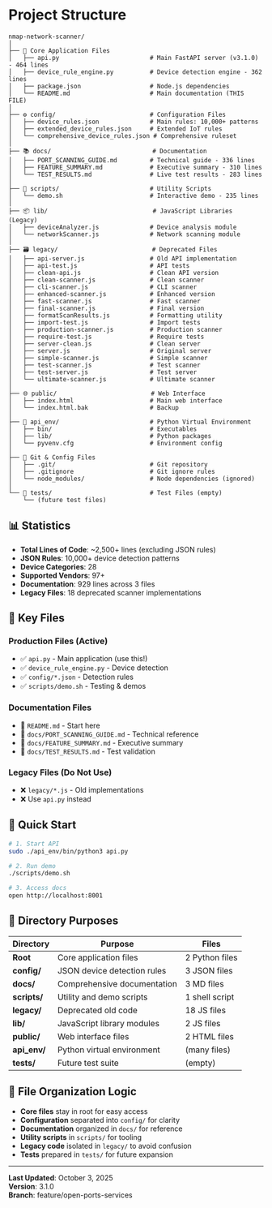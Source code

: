 # Project Structure

```
nmap-network-scanner/
│
├── 📄 Core Application Files
│   ├── api.py                         # Main FastAPI server (v3.1.0) - 464 lines
│   ├── device_rule_engine.py          # Device detection engine - 362 lines
│   ├── package.json                   # Node.js dependencies
│   └── README.md                      # Main documentation (THIS FILE)
│
├── ⚙️ config/                          # Configuration Files
│   ├── device_rules.json              # Main rules: 10,000+ patterns
│   ├── extended_device_rules.json     # Extended IoT rules
│   └── comprehensive_device_rules.json # Comprehensive ruleset
│
├── 📚 docs/                            # Documentation
│   ├── PORT_SCANNING_GUIDE.md         # Technical guide - 336 lines
│   ├── FEATURE_SUMMARY.md             # Executive summary - 310 lines
│   └── TEST_RESULTS.md                # Live test results - 283 lines
│
├── 🔧 scripts/                         # Utility Scripts
│   └── demo.sh                        # Interactive demo - 235 lines
│
├── 📦 lib/                             # JavaScript Libraries (Legacy)
│   ├── deviceAnalyzer.js              # Device analysis module
│   └── networkScanner.js              # Network scanning module
│
├── 🗃️ legacy/                          # Deprecated Files
│   ├── api-server.js                  # Old API implementation
│   ├── api-test.js                    # API tests
│   ├── clean-api.js                   # Clean API version
│   ├── clean-scanner.js               # Clean scanner
│   ├── cli-scanner.js                 # CLI scanner
│   ├── enhanced-scanner.js            # Enhanced version
│   ├── fast-scanner.js                # Fast scanner
│   ├── final-scanner.js               # Final version
│   ├── formatScanResults.js           # Formatting utility
│   ├── import-test.js                 # Import tests
│   ├── production-scanner.js          # Production scanner
│   ├── require-test.js                # Require tests
│   ├── server-clean.js                # Clean server
│   ├── server.js                      # Original server
│   ├── simple-scanner.js              # Simple scanner
│   ├── test-scanner.js                # Test scanner
│   ├── test-server.js                 # Test server
│   └── ultimate-scanner.js            # Ultimate scanner
│
├── 🌐 public/                          # Web Interface
│   ├── index.html                     # Main web interface
│   └── index.html.bak                 # Backup
│
├── 🐍 api_env/                         # Python Virtual Environment
│   ├── bin/                           # Executables
│   ├── lib/                           # Python packages
│   └── pyvenv.cfg                     # Environment config
│
├── 📝 Git & Config Files
│   ├── .git/                          # Git repository
│   ├── .gitignore                     # Git ignore rules
│   └── node_modules/                  # Node dependencies (ignored)
│
└── 🧪 tests/                           # Test Files (empty)
    └── (future test files)

```

## 📊 Statistics

- **Total Lines of Code**: ~2,500+ lines (excluding JSON rules)
- **JSON Rules**: 10,000+ device detection patterns
- **Device Categories**: 28
- **Supported Vendors**: 97+
- **Documentation**: 929 lines across 3 files
- **Legacy Files**: 18 deprecated scanner implementations

## 🎯 Key Files

### Production Files (Active)
- ✅ `api.py` - Main application (use this!)
- ✅ `device_rule_engine.py` - Device detection
- ✅ `config/*.json` - Detection rules
- ✅ `scripts/demo.sh` - Testing & demos

### Documentation Files
- 📖 `README.md` - Start here
- 📖 `docs/PORT_SCANNING_GUIDE.md` - Technical reference
- 📖 `docs/FEATURE_SUMMARY.md` - Executive summary
- 📖 `docs/TEST_RESULTS.md` - Test validation

### Legacy Files (Do Not Use)
- ❌ `legacy/*.js` - Old implementations
- ❌ Use `api.py` instead

## 🚀 Quick Start

```bash
# 1. Start API
sudo ./api_env/bin/python3 api.py

# 2. Run demo
./scripts/demo.sh

# 3. Access docs
open http://localhost:8001
```

## 📁 Directory Purposes

| Directory | Purpose | Files |
|-----------|---------|-------|
| **Root** | Core application files | 2 Python files |
| **config/** | JSON device detection rules | 3 JSON files |
| **docs/** | Comprehensive documentation | 3 MD files |
| **scripts/** | Utility and demo scripts | 1 shell script |
| **legacy/** | Deprecated old code | 18 JS files |
| **lib/** | JavaScript library modules | 2 JS files |
| **public/** | Web interface files | 2 HTML files |
| **api_env/** | Python virtual environment | (many files) |
| **tests/** | Future test suite | (empty) |

## 🔄 File Organization Logic

- **Core files** stay in root for easy access
- **Configuration** separated into `config/` for clarity
- **Documentation** organized in `docs/` for reference
- **Utility scripts** in `scripts/` for tooling
- **Legacy code** isolated in `legacy/` to avoid confusion
- **Tests** prepared in `tests/` for future expansion

---

**Last Updated**: October 3, 2025  
**Version**: 3.1.0  
**Branch**: feature/open-ports-services
